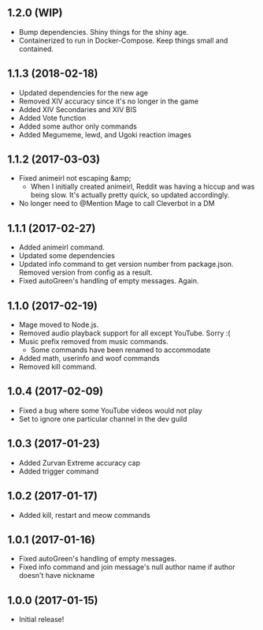 ## 1.2.0 (WIP)
  - Bump dependencies. Shiny things for the shiny age.
  - Containerized to run in Docker-Compose. Keep things small and contained.

## 1.1.3 (2018-02-18)

  - Updated dependencies for the new age
  - Removed XIV accuracy since it's no longer in the game
  - Added XIV Secondaries and XIV BIS
  - Added Vote function
  - Added some author only commands
  - Added Megumeme, lewd, and Ugoki reaction images

## 1.1.2 (2017-03-03)

  - Fixed animeirl not escaping \&amp;
    - When I initially created animeirl, Reddit was having a hiccup and was being slow. It's actually pretty quick, so updated accordingly.
  - No longer need to @Mention Mage to call Cleverbot in a DM

## 1.1.1 (2017-02-27)

  - Added animeirl command.
  - Updated some dependencies
  - Updated info command to get version number from package.json. Removed version from config as a result.
  - Fixed autoGreen's handling of empty messages. Again.

## 1.1.0 (2017-02-19)

  - Mage moved to Node.js.
  - Removed audio playback support for all except YouTube. Sorry :(
  - Music prefix removed from music commands.
    - Some commands have been renamed to accommodate
  - Added math, userinfo and woof commands
  - Removed kill command.

## 1.0.4 (2017-02-09)

  - Fixed a bug where some YouTube videos would not play
  - Set to ignore one particular channel in the dev guild

## 1.0.3 (2017-01-23)

  - Added Zurvan Extreme accuracy cap
  - Added trigger command

## 1.0.2 (2017-01-17)

  - Added kill, restart and meow commands

## 1.0.1 (2017-01-16)

  - Fixed autoGreen's handling of empty messages.
  - Fixed info command and join message's null author name if author doesn't have nickname

## 1.0.0 (2017-01-15)

  - Initial release!
